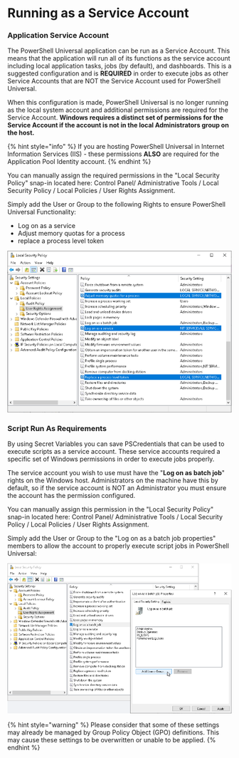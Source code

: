 # Running as a Service Account

### Application Service Account

The PowerShell Universal application can be run as a Service Account. This means that the application will run all of its functions as the service account including local application tasks, jobs \(by default\), and dashboards. This is a suggested configuration and is **REQUIRED** in order to execute jobs as other Service Accounts that are NOT the Service Account used for PowerShell Universal.

When this configuration is made, PowerShell Universal is no longer running as the local system account and additional permissions are required for the Service Account. **Windows requires a distinct set of permissions for the Service Account if the account is not in the local Administrators group on the host.**

{% hint style="info" %}
If you are hosting PowerShell Universal in Internet Information Services \(IIS\) - these permissions **ALSO** are required for the Application Pool Identity account.
{% endhint %}

You can manually assign the required permissions in the "Local Security Policy" snap-in located here: Control Panel/ Administrative Tools / Local Security Policy / Local Policies / User Rights Assignment. 

Simply add the User or Group to the following Rights to ensure PowerShell Universal Functionality:

* Log on as a service
* Adjust memory quotas for a process
* replace a process level token

![Local Security Policy User Rights Assignments for Service](../.gitbook/assets/image%20%2820%29.png)

### Script Run As Requirements

By using Secret Variables you can save PSCredentials that can be used to execute scripts as a service account. These service accounts required a specific set of Windows permissions in order to execute jobs properly.

The service account you wish to use must have the "**Log on as batch job**" rights on the Windows host. Administrators on the machine have this by default, so if the service account is NOT an Administrator you must ensure the account has the permission configured.

You can manually assign this permission in the "Local Security Policy" snap-in located here: Control Panel/ Administrative Tools / Local Security Policy / Local Policies / User Rights Assignment. 

Simply add the User or Group to the "Log on as a batch job properties" members to allow the account to properly execute script jobs in PowerShell Universal:

![Local Security Policy User Rights Assignments for Run As](../.gitbook/assets/image%20%287%29.png)

{% hint style="warning" %}
Please consider that some of these settings may already be managed by Group Policy Object \(GPO\) definitions. This may cause these settings to be overwritten or unable to be applied.
{% endhint %}

